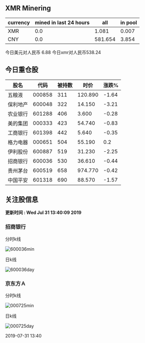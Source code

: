 ## XMR Minering

|currency|mined in last 24 hours|all|in pool|
|---|---|---|---|
|XMR|0.0|1.081|0.007|
|CNY|0.0|581.654|3.854|

今日美元对人民币 6.88	今日xmr对人民币538.24


## 今日重仓股 

|股名|代码|被持数|时价|涨跌%|
|---|---|---|---|---|
|五粮液|000858|311|120.890|-1.64|
|保利地产|600048|322|14.150|-3.21|
|农业银行|601288|406|3.600|-0.28|
|美的集团|000333|423|54.740|-0.83|
|工商银行|601398|442|5.640|-0.35|
|格力电器|000651|504|55.190|0.2|
|伊利股份|600887|519|31.230|-2.25|
|招商银行|600036|530|36.610|-0.44|
|贵州茅台|600519|658|974.770|-0.42|
|中国平安|601318|690|88.570|-1.57|

## 关注股信息
**更新时间 : Wed Jul 31 13:40:09 2019**
### 招商银行 
分时k线

![600036min](http://image.sinajs.cn/newchart/min/n/sh600036.gif)

日k线

![600036day](http://image.sinajs.cn/newchart/daily/n/sh600036.gif)

### 京东方Ａ 
分时k线

![000725min](http://image.sinajs.cn/newchart/min/n/sz000725.gif)

日k线

![000725day](http://image.sinajs.cn/newchart/daily/n/sz000725.gif)

2019-07-31 13:40